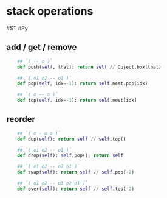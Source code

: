 # stack operations
#ST #Py

## add / get / remove

```py
    ## `( -- o )`
    def push(self, that): return self // Object.box(that)
```
```py
    ## `( o1 o2 -- o1 )`
    def pop(self, idx=-1): return self.nest.pop(idx)
```
```py
    ## `( o -- o )`
    def top(self, idx=-1): return self.nest[idx]
```

## reorder

```py
    ## `( o - o o )`
    def dup(self): return self // self.top()
```
```py
    ## `( o1 o2 -- o1 )`
    def drop(self): self.pop(); return self
```
```py
    ## `( o1 o2 -- o2 o1 )`
    def swap(self): return self // self.pop(-2)
```
```py
    ## `( o1 o2 -- o1 o2 o1 )`
    def over(self): return self // self.top(-2)
```
